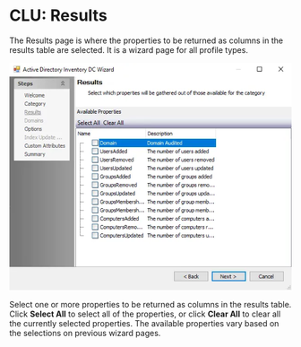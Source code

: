 # CLU: Results

The Results page is where the properties to be returned as columns in the results table are
selected. It is a wizard page for all profile types.

![Command Line Utility Data Collector Wizard Results page](../../../../../../static/img/product_docs/accessanalyzer/enterpriseauditor/admin/datacollector/adinventory/results.webp)

Select one or more properties to be returned as columns in the results table. Click **Select All**
to select all of the properties, or click **Clear All** to clear all the currently selected
properties. The available properties vary based on the selections on previous wizard pages.
